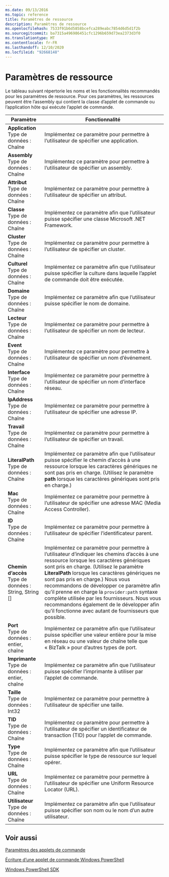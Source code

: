 ```yaml
---
ms.date: 09/13/2016
ms.topic: reference
title: Paramètres de ressource
description: Paramètres de ressource
ms.openlocfilehash: 7533f91b6d5858bcefca289eabc7854d6d5d1f2b
ms.sourcegitcommit: ba7315a496986451cfc1296b659d73ea2373d3f0
ms.translationtype: MT
ms.contentlocale: fr-FR
ms.lasthandoff: 12/10/2020
ms.locfileid: "92668148"
---
```

# <a name="resource-parameters"></a>Paramètres de ressource

Le tableau suivant répertorie les noms et les fonctionnalités recommandés pour les paramètres de ressource. Pour ces paramètres, les ressources peuvent être l’assembly qui contient la classe d’applet de commande ou l’application hôte qui exécute l’applet de commande.

|Paramètre|Fonctionnalité|
|---|---|
|**Application**<br>Type de données : Chaîne|Implémentez ce paramètre pour permettre à l’utilisateur de spécifier une application.|
|**Assembly**<br>Type de données : Chaîne|Implémentez ce paramètre pour permettre à l’utilisateur de spécifier un assembly.|
|**Attribut**<br>Type de données : Chaîne|Implémentez ce paramètre pour permettre à l’utilisateur de spécifier un attribut.|
|**Classe**<br>Type de données : Chaîne|Implémentez ce paramètre afin que l’utilisateur puisse spécifier une classe Microsoft .NET Framework.|
|**Cluster**<br>Type de données : Chaîne|Implémentez ce paramètre pour permettre à l’utilisateur de spécifier un cluster.|
|**Culturel**<br>Type de données : Chaîne|Implémentez ce paramètre afin que l’utilisateur puisse spécifier la culture dans laquelle l’applet de commande doit être exécutée.|
|**Domaine**<br>Type de données : Chaîne|Implémentez ce paramètre afin que l’utilisateur puisse spécifier le nom de domaine.|
|**Lecteur**<br>Type de données : Chaîne|Implémentez ce paramètre pour permettre à l’utilisateur de spécifier un nom de lecteur.|
|**Event**<br>Type de données : Chaîne|Implémentez ce paramètre pour permettre à l’utilisateur de spécifier un nom d’événement.|
|**Interface**<br>Type de données : Chaîne|Implémentez ce paramètre pour permettre à l’utilisateur de spécifier un nom d’interface réseau.|
|**IpAddress**<br>Type de données : Chaîne|Implémentez ce paramètre pour permettre à l’utilisateur de spécifier une adresse IP.|
|**Travail**<br>Type de données : Chaîne|Implémentez ce paramètre pour permettre à l’utilisateur de spécifier un travail.|
|**LiteralPath**<br>Type de données : Chaîne|Implémentez ce paramètre afin que l’utilisateur puisse spécifier le chemin d’accès à une ressource lorsque les caractères génériques ne sont pas pris en charge. (Utilisez le paramètre **path** lorsque les caractères génériques sont pris en charge.)|
|**Mac**<br>Type de données : Chaîne|Implémentez ce paramètre pour permettre à l’utilisateur de spécifier une adresse MAC (Media Access Controller).|
|**ID**<br>Type de données : Chaîne|Implémentez ce paramètre pour permettre à l’utilisateur de spécifier l’identificateur parent.|
|**Chemin d’accès**<br>Type de données : String, String []|Implémentez ce paramètre pour permettre à l’utilisateur d’indiquer les chemins d’accès à une ressource lorsque les caractères génériques sont pris en charge. (Utilisez le paramètre **LiteralPath** lorsque les caractères génériques ne sont pas pris en charge.) Nous vous recommandons de développer ce paramètre afin qu’il prenne en charge la `provider:path` syntaxe complète utilisée par les fournisseurs. Nous vous recommandons également de le développer afin qu’il fonctionne avec autant de fournisseurs que possible.|
|**Port**<br>Type de données : entier, chaîne|Implémentez ce paramètre afin que l’utilisateur puisse spécifier une valeur entière pour la mise en réseau ou une valeur de chaîne telle que « BizTalk » pour d’autres types de port.|
|**Imprimante**<br>Type de données : entier, chaîne|Implémentez ce paramètre afin que l’utilisateur puisse spécifier l’imprimante à utiliser par l’applet de commande.|
|**Taille**<br>Type de données : Int32|Implémentez ce paramètre pour permettre à l’utilisateur de spécifier une taille.|
|**TID**<br>Type de données : Chaîne|Implémentez ce paramètre pour permettre à l’utilisateur de spécifier un identificateur de transaction (TID) pour l’applet de commande.|
|**Type**<br>Type de données : Chaîne|Implémentez ce paramètre afin que l’utilisateur puisse spécifier le type de ressource sur lequel opérer.|
|**URL**<br>Type de données : Chaîne|Implémentez ce paramètre pour permettre à l’utilisateur de spécifier une Uniform Resource Locator (URL).|
|**Utilisateur**<br>Type de données : Chaîne|Implémentez ce paramètre afin que l’utilisateur puisse spécifier son nom ou le nom d’un autre utilisateur.|

## <a name="see-also"></a>Voir aussi

[Paramètres des applets de commande](./cmdlet-parameters.md)

[Écriture d’une applet de commande Windows PowerShell](./writing-a-windows-powershell-cmdlet.md)

[Windows PowerShell SDK](../windows-powershell-reference.md)
